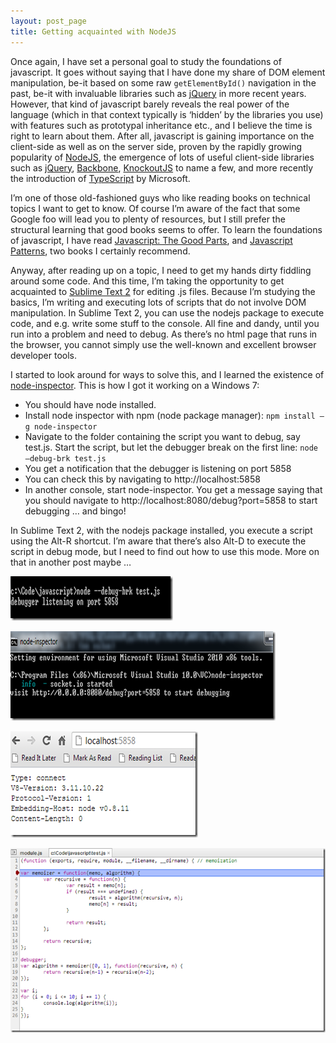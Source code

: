 ```yaml
---
layout: post_page
title: Getting acquainted with NodeJS
---
```


Once again, I have set a personal goal to study the foundations of javascript. It goes without saying that I have done my share of  DOM element manipulation, be-it based on some raw `getElementById()` navigation in the past, be-it with invaluable libraries such as [jQuery](http://www.jquery.com) in more recent years. However, that kind of javascript barely reveals the real power of the language (which in that context typically is ‘hidden’ by the libraries you use) with features such as prototypal inheritance etc., and I believe the time is right to learn about them. After all, javascript is gaining importance on the client-side as well as on the server side, proven by  the rapidly growing popularity of [NodeJS](http://nodejs.org), the emergence of lots of useful client-side libraries such as [jQuery](http://jquery.com), [Backbone](http://backbonejs.org), [KnockoutJS](http://knockoutjs.org) to name a few, and more recently the introduction of [TypeScript](http://www.typescriptlang.org/) by Microsoft.

I’m one of those old-fashioned guys who like reading books on technical topics I want to get to know. Of course I’m aware of the fact that some Google foo will lead you to plenty of resources, but I still prefer the structural learning that good books seems to offer. To learn the foundations of javascript, I have read [Javascript: The Good Parts](http://shop.oreilly.com/product/9780596517748.do), and [Javascript Patterns](http://shop.oreilly.com/product/9780596806767.do), two books I certainly recommend.

Anyway, after reading up on a topic, I need to get my hands dirty fiddling around some code. And this time, I’m taking the opportunity to get acquainted to [Sublime Text 2](http://www.sublimetext.com/) for editing .js files. Because I’m studying the basics, I’m writing and executing lots of scripts that do not involve DOM manipulation. In Sublime Text 2, you can use the nodejs package to execute code, and e.g. write some stuff to the console. All fine and dandy, until you run into a problem and need to debug. As there’s no html page that runs in the browser, you cannot simply use the well-known and excellent browser developer tools.

I started to look around for ways to solve this, and I learned the existence of [node-inspector](https://github.com/node-inspector/node-inspector). This is how I got it working on a Windows 7:

* You should have node installed.
* Install node inspector with npm (node package manager): `npm install –g node-inspector`
* Navigate to the folder containing the script you want to debug, say test.js. Start the script, but let the debugger break on the first line: `node –debug-brk test.js`
* You get a notification that the debugger is listening on port 5858
* You can check this by navigating to http://localhost:5858
* In another console, start node-inspector. You get a message saying that you should navigate to http://localhost:8080/debug?port=5858 to start debugging … and bingo!

In Sublime Text 2, with the nodejs package installed, you execute a script using the Alt-R shortcut. I’m aware that there’s also Alt-D to execute the script in debug mode, but I need to find out how to use this mode. More on that in another post maybe …

![Start NodeJS in debugging mode](/img/start-node-with-debugger.png)

![Starting up node-inspector](/img/starting-up-node-inspector.png)

![Node debugging is activated](/img/node-debugging-activated.png)

![Debugging NodeJS with node-inspector in action](/img/debugging-with-nodejs-in-action.png)

